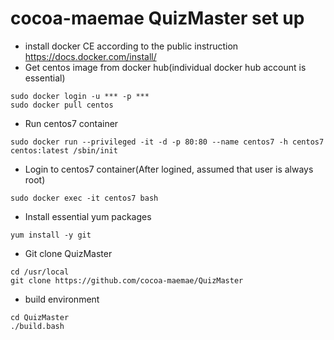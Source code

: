 # cocoa-maemae QuizMaster set up

* install docker CE according to the public instruction<br>
https://docs.docker.com/install/
* Get centos image from docker hub(individual docker hub account is essential)
```
sudo docker login -u *** -p ***
sudo docker pull centos
```
* Run centos7 container
```
sudo docker run --privileged -it -d -p 80:80 --name centos7 -h centos7 centos:latest /sbin/init
```
* Login to centos7 container(After logined, assumed that user is always root)
```
sudo docker exec -it centos7 bash
```
* Install essential yum packages
```
yum install -y git
```
* Git clone QuizMaster
```
cd /usr/local
git clone https://github.com/cocoa-maemae/QuizMaster
```
* build environment
```
cd QuizMaster
./build.bash
```

